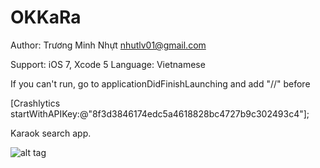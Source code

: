 OKKaRa
======
Author: Trương Minh Nhựt
nhutlv01@gmail.com

Support: iOS 7, Xcode 5
Language: Vietnamese

If you can't run, go to applicationDidFinishLaunching and add "//" before

[Crashlytics startWithAPIKey:@"8f3d3846174edc5a4618828bc4727b9c302493c4"];

Karaok search app.

![alt tag](https://app.box.com/s/8gw86d48f13uff753fys)